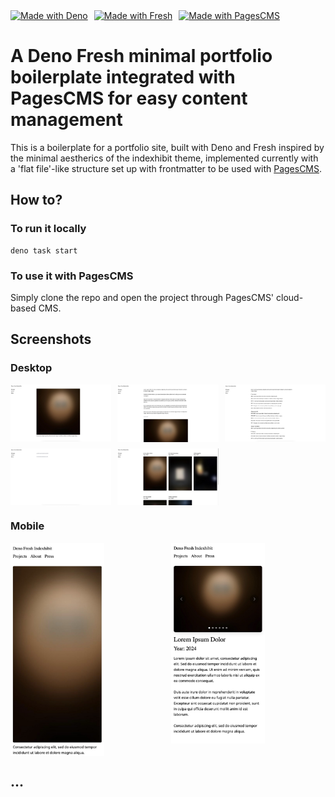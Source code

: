 <div style="display: flex; align-items: center; gap: 10px;">
  <a href="https://deno.com">
    <img src="https://img.shields.io/badge/deno-4f8b8b?style=flat&logo=deno&logoColor=white" alt="Made with Deno" width="100">
  </a>
  <a href="https://fresh.deno.dev">
    <img src="https://img.shields.io/badge/fresh-00bcd4?style=flat&logo=fresh&logoColor=white" alt="Made with Fresh" width="100">
  </a>
  <a href="https://pagescms.org">
    <img src="https://img.shields.io/badge/pagescms-00bcd4?style=flat&logo=pagescms&logoColor=white" alt="Made with PagesCMS" width="100">
  </a>
</div>


# A Deno Fresh minimal portfolio boilerplate integrated with PagesCMS for easy content management
This is a boilerplate for a portfolio site, built with Deno and Fresh inspired by the minimal aestherics of the indexhibit theme, implemented currently with a 'flat file'-like structure set up with frontmatter to be used with [PagesCMS](https://pagescms.org/).

## How to?

### To run it locally

```
deno task start
```

### To use it with PagesCMS

Simply clone the repo and open the project through PagesCMS' cloud-based CMS.

## Screenshots

### Desktop

<div style="display: grid; grid-template-columns: repeat(3, 1fr); gap: 10px;">
  <img src="static/readme-images/desktop-index.jpeg" alt="Desktop Index" width="200">
  <img src="static/readme-images/desktop-about.jpeg" alt="Desktop About" width="200">
  <img src="static/readme-images/desktop-cv.jpeg" alt="Desktop CV" width="200">
  <img src="static/readme-images/desktop-press.jpeg" alt="Desktop Press" width="200">
  <img src="static/readme-images/desktop-projects.jpeg" alt="Desktop Projects" width="200">
</div>

### Mobile

<div style="display: grid; grid-template-columns: repeat(2, 1fr); gap: 10px;">
  <img src="static/readme-images/mobile-index.jpeg" alt="Mobile Index" width="150">
  <img src="static/readme-images/mobile-single-project.jpeg" alt="Mobile Single Project" width="150">
</div>

## ...



